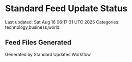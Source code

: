 # Standard Feed Update Status
Last updated: Sat Aug 16 06:17:31 UTC 2025
Categories: technology,business,world

## Feed Files Generated

Generated by Standard Updates Workflow
